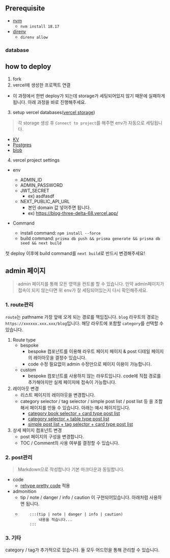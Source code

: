 ## Prerequisite

- [nvm](https://github.com/nvm-sh/nvm?tab=readme-ov-file#installing-and-updating)
  - `nvm install 18.17`
- [direnv](https://direnv.net/docs/installation.html)
  - `direnv allow`

### database

## how to deploy

1. fork
2. vercel에 생성한 프로젝트 연결

- 이 과정에서 한번 deploy가 되는데 storage가 세팅되어있지 않기 때문에 실패하게 됩니다. 아래 과정을 바로 진행해주세요.

3. setup vercel databases([vercel storage](https://vercel.com/docs/storage))

> 각 storage 생성 후 `Connect to project`를 해주면 env가 자동으로 세팅됩니다.

- [KV](https://vercel.com/docs/storage/vercel-kv)
- [Postgres](https://vercel.com/docs/storage/vercel-postgres)
- [blob](https://vercel.com/docs/storage/vercel-blob)

4. vercel project settings

- env

  - ADMIN_ID
  - ADMIN_PASSWORD
  - JWT_SECRET
    - ex) asdfasdf
  - NEXT_PUBLIC_API_URL
    - 본인 domain 값 넣어주면 됩니다.
    - ex) https://blog-three-delta-68.vercel.app/

- Command
  - install command: `npm install --force`
  - build command: `prisma db push && prisma generate && prisma db seed && next build`

첫 deploy 이후에 build command를 `next build`로 반드시 변경해주세요!

## admin 페이지

> admin 페이지를 통해 모든 영역을 컨트롤 할 수 있습니다.
> 만약 admin페이지가 접속이 되지 않는다면 위 env가 잘 세팅되어있는지 다시 확인해주세요.

### 1. route관리

`route`는 pathname 가장 앞에 오게 되는 경로를 책임집니다. `blog` 라우트의 경로는 `https://xxxxxx.xxx.xxx/blog`입니다. 해당 라우트에 포함할 `category`를 선택할 수 있습니다.

1. Route type
   - bespoke
       - bespoke 컴포넌트를 이용해 라우트 페이지 페이지 & post 디테일 페이지의 레이아웃을 결정수 있습니다.
       - code 수정 필요없이 admin 수정만으로 페이지 이용이 가능합니다.
   - custom
       - bespoke 컴포넌트를 사용하지 않는 라우트입니다. code에 직접 경로를 추가해야지만 실제 페이지에 접속이 가능합니다.
2. 레이아웃 변경
   - 리스트 페이지의 레이아웃을 변경합니다.
   - category selector / tag selector / simple post list / post list 등 을 조합해서 페이지를 만들 수 있습니다. 아래는 예시 페이지입니다.
       - [category book selector + card type post list](https://recketman.vercel.app/blog)
       - [category selector + table type post list](https://recketman.vercel.app/snippet)
       - [simple post list + tag selector + card type post list](https://recketman.vercel.app/archives)
3. 상세 페이지 컴포넌트 변경
    - post 페이지의 구성을 변경합니다.
    - TOC / Comment의 사용 여부를 결정할 수 있습니다.
  

### 2. post관리
> Markdown으로 작성합니다
기본 마크다운과 동일합니다.

- code
    - [rehype pretty code](https://rehype-pretty-code.netlify.app/) 적용
- admonition
    - tip / note / danger / info / caution 이 구현되어있습니다. 아래처럼 사용하면 됩니다.
    - ```
          :::(tip | note | danger | info | caution)
              내용을 적습니다...
          :::
      ```
### 3. 기타
category / tag가 추가적으로 있습니다.
둘 모두 어드민을 통해 관리할 수 있습니다.








